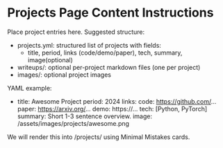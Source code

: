 # Projects Page Content Instructions

Place project entries here. Suggested structure:

- projects.yml: structured list of projects with fields:
  - title, period, links (code/demo/paper), tech, summary, image(optional)
- writeups/: optional per-project markdown files (one per project)
- images/: optional project images

YAML example:
- title: Awesome Project
  period: 2024
  links:
    code: https://github.com/...
    paper: https://arxiv.org/...
    demo: https://...
  tech: [Python, PyTorch]
  summary: Short 1-3 sentence overview.
  image: /assets/images/projects/awesome.png

We will render this into /projects/ using Minimal Mistakes cards.
